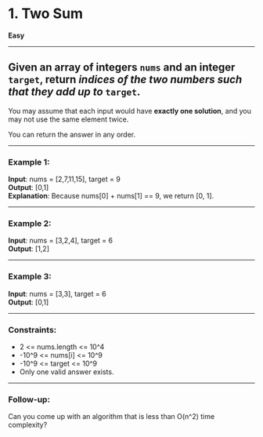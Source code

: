 # 1. Two Sum

**Easy**

---

## Given an array of integers `nums` and an integer `target`, return *indices of the two numbers such that they add up to* `target`.

You may assume that each input would have **exactly one solution**, and you may not use the same element twice.

You can return the answer in any order.

---

### Example 1:

**Input**: nums = [2,7,11,15], target = 9  
**Output**: [0,1]  
**Explanation**: Because nums[0] + nums[1] == 9, we return [0, 1].

---

### Example 2:

**Input**: nums = [3,2,4], target = 6  
**Output**: [1,2]

---

### Example 3:

**Input**: nums = [3,3], target = 6  
**Output**: [0,1]

---

### Constraints:

- 2 <= nums.length <= 10^4
- -10^9 <= nums[i] <= 10^9
- -10^9 <= target <= 10^9
- Only one valid answer exists.

---

### Follow-up:

Can you come up with an algorithm that is less than O(n^2) time complexity?
